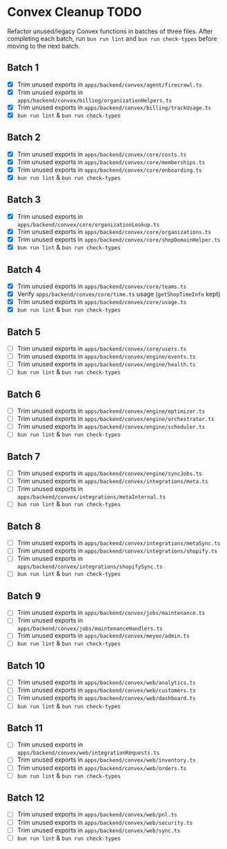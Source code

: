 # Convex Cleanup TODO

Refactor unused/legacy Convex functions in batches of three files. After completing each batch, run `bun run lint` and `bun run check-types` before moving to the next batch.

## Batch 1
- [x] Trim unused exports in `apps/backend/convex/agent/firecrawl.ts`
- [x] Trim unused exports in `apps/backend/convex/billing/organizationHelpers.ts`
- [x] Trim unused exports in `apps/backend/convex/billing/trackUsage.ts`
- [x] `bun run lint` & `bun run check-types`

## Batch 2
- [x] Trim unused exports in `apps/backend/convex/core/costs.ts`
- [x] Trim unused exports in `apps/backend/convex/core/memberships.ts`
- [x] Trim unused exports in `apps/backend/convex/core/onboarding.ts`
- [x] `bun run lint` & `bun run check-types`

## Batch 3
- [x] Trim unused exports in `apps/backend/convex/core/organizationLookup.ts`
- [x] Trim unused exports in `apps/backend/convex/core/organizations.ts`
- [x] Trim unused exports in `apps/backend/convex/core/shopDomainHelper.ts`
- [x] `bun run lint` & `bun run check-types`

## Batch 4
- [x] Trim unused exports in `apps/backend/convex/core/teams.ts`
- [x] Verify `apps/backend/convex/core/time.ts` usage (`getShopTimeInfo` kept)
- [x] Trim unused exports in `apps/backend/convex/core/usage.ts`
- [x] `bun run lint` & `bun run check-types`

## Batch 5
- [ ] Trim unused exports in `apps/backend/convex/core/users.ts`
- [ ] Trim unused exports in `apps/backend/convex/engine/events.ts`
- [ ] Trim unused exports in `apps/backend/convex/engine/health.ts`
- [ ] `bun run lint` & `bun run check-types`

## Batch 6
- [ ] Trim unused exports in `apps/backend/convex/engine/optimizer.ts`
- [ ] Trim unused exports in `apps/backend/convex/engine/orchestrator.ts`
- [ ] Trim unused exports in `apps/backend/convex/engine/scheduler.ts`
- [ ] `bun run lint` & `bun run check-types`

## Batch 7
- [ ] Trim unused exports in `apps/backend/convex/engine/syncJobs.ts`
- [ ] Trim unused exports in `apps/backend/convex/integrations/meta.ts`
- [ ] Trim unused exports in `apps/backend/convex/integrations/metaInternal.ts`
- [ ] `bun run lint` & `bun run check-types`

## Batch 8
- [ ] Trim unused exports in `apps/backend/convex/integrations/metaSync.ts`
- [ ] Trim unused exports in `apps/backend/convex/integrations/shopify.ts`
- [ ] Trim unused exports in `apps/backend/convex/integrations/shopifySync.ts`
- [ ] `bun run lint` & `bun run check-types`

## Batch 9
- [ ] Trim unused exports in `apps/backend/convex/jobs/maintenance.ts`
- [ ] Trim unused exports in `apps/backend/convex/jobs/maintenanceHandlers.ts`
- [ ] Trim unused exports in `apps/backend/convex/meyoo/admin.ts`
- [ ] `bun run lint` & `bun run check-types`

## Batch 10
- [ ] Trim unused exports in `apps/backend/convex/web/analytics.ts`
- [ ] Trim unused exports in `apps/backend/convex/web/customers.ts`
- [ ] Trim unused exports in `apps/backend/convex/web/dashboard.ts`
- [ ] `bun run lint` & `bun run check-types`

## Batch 11
- [ ] Trim unused exports in `apps/backend/convex/web/integrationRequests.ts`
- [ ] Trim unused exports in `apps/backend/convex/web/inventory.ts`
- [ ] Trim unused exports in `apps/backend/convex/web/orders.ts`
- [ ] `bun run lint` & `bun run check-types`

## Batch 12
- [ ] Trim unused exports in `apps/backend/convex/web/pnl.ts`
- [ ] Trim unused exports in `apps/backend/convex/web/security.ts`
- [ ] Trim unused exports in `apps/backend/convex/web/sync.ts`
- [ ] `bun run lint` & `bun run check-types`
